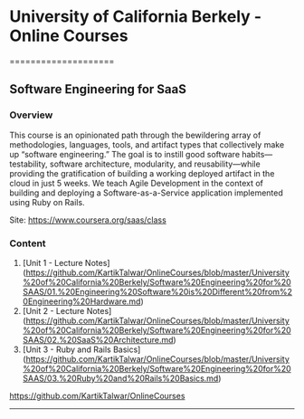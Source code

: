 # University of California Berkely - Online Courses
====================

## Software Engineering for SaaS

### Overview

This course is an opinionated path through the bewildering array of methodologies, languages, tools, and artifact types that collectively make up “software engineering.” The goal is to instill good software habits—testability, software architecture, modularity, and reusability—while providing the gratification of building a working deployed artifact in the cloud in just 5 weeks. We teach Agile Development in the context of building and deploying a Software-as-a-Service application implemented using Ruby on Rails.

Site: https://www.coursera.org/saas/class

### Content

1. [Unit 1 - Lecture Notes] (https://github.com/KartikTalwar/OnlineCourses/blob/master/University%20of%20California%20Berkely/Software%20Engineering%20for%20SAAS/01.%20Engineering%20Software%20is%20Different%20from%20Engineering%20Hardware.md)
2. [Unit 2 - Lecture Notes] (https://github.com/KartikTalwar/OnlineCourses/blob/master/University%20of%20California%20Berkely/Software%20Engineering%20for%20SAAS/02.%20SaaS%20Architecture.md)
3. [Unit 3 - Ruby and Rails Basics] (https://github.com/KartikTalwar/OnlineCourses/blob/master/University%20of%20California%20Berkely/Software%20Engineering%20for%20SAAS/03.%20Ruby%20and%20Rails%20Basics.md)






https://github.com/KartikTalwar/OnlineCourses

______________________________________________________________
